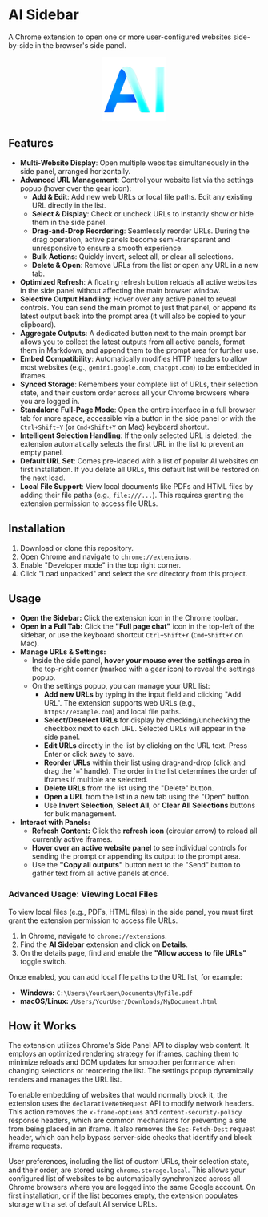 # AI Sidebar

A Chrome extension to open one or more user-configured websites side-by-side in the browser's side panel.

<p align="center">
  <img src="src/icons/icon128.png" alt="AI Sidebar Icon">
</p>

## Features

-   **Multi-Website Display**: Open multiple websites simultaneously in the side panel, arranged horizontally.
-   **Advanced URL Management**: Control your website list via the settings popup (hover over the gear icon):
    -   **Add & Edit**: Add new web URLs or local file paths. Edit any existing URL directly in the list.
    -   **Select & Display**: Check or uncheck URLs to instantly show or hide them in the side panel.
    -   **Drag-and-Drop Reordering**: Seamlessly reorder URLs. During the drag operation, active panels become semi-transparent and unresponsive to ensure a smooth experience.
    -   **Bulk Actions**: Quickly invert, select all, or clear all selections.
    -   **Delete & Open**: Remove URLs from the list or open any URL in a new tab.
-   **Optimized Refresh**: A floating refresh button reloads all active websites in the side panel without affecting the main browser window.
-   **Selective Output Handling**: Hover over any active panel to reveal controls. You can send the main prompt to just that panel, or append its latest output back into the prompt area (it will also be copied to your clipboard).
-   **Aggregate Outputs**: A dedicated button next to the main prompt bar allows you to collect the latest outputs from all active panels, format them in Markdown, and append them to the prompt area for further use.
-   **Embed Compatibility**: Automatically modifies HTTP headers to allow most websites (e.g., `gemini.google.com`, `chatgpt.com`) to be embedded in iframes.
-   **Synced Storage**: Remembers your complete list of URLs, their selection state, and their custom order across all your Chrome browsers where you are logged in.
-   **Standalone Full-Page Mode**: Open the entire interface in a full browser tab for more space, accessible via a button in the side panel or with the `Ctrl+Shift+Y` (or `Cmd+Shift+Y` on Mac) keyboard shortcut.
-   **Intelligent Selection Handling**: If the only selected URL is deleted, the extension automatically selects the first URL in the list to prevent an empty panel.
-   **Default URL Set**: Comes pre-loaded with a list of popular AI websites on first installation. If you delete all URLs, this default list will be restored on the next load.
-   **Local File Support**: View local documents like PDFs and HTML files by adding their file paths (e.g., `file:///...`). This requires granting the extension permission to access file URLs.

## Installation

1.  Download or clone this repository.
2.  Open Chrome and navigate to `chrome://extensions`.
3.  Enable "Developer mode" in the top right corner.
4.  Click "Load unpacked" and select the `src` directory from this project.

## Usage

-   **Open the Sidebar:** Click the extension icon in the Chrome toolbar.
-   **Open in a Full Tab:** Click the **"Full page chat"** icon in the top-left of the sidebar, or use the keyboard shortcut `Ctrl+Shift+Y` (`Cmd+Shift+Y` on Mac).
-   **Manage URLs & Settings:**
    -   Inside the side panel, **hover your mouse over the settings area** in the top-right corner (marked with a gear icon) to reveal the settings popup.
    -   On the settings popup, you can manage your URL list:
        -   **Add new URLs** by typing in the input field and clicking "Add URL". The extension supports web URLs (e.g., `https://example.com`) and local file paths.
        -   **Select/Deselect URLs** for display by checking/unchecking the checkbox next to each URL. Selected URLs will appear in the side panel.
        -   **Edit URLs** directly in the list by clicking on the URL text. Press Enter or click away to save.
        -   **Reorder URLs** within their list using drag-and-drop (click and drag the '≡' handle). The order in the list determines the order of iframes if multiple are selected.
        -   **Delete URLs** from the list using the "Delete" button.
        -   **Open a URL** from the list in a new tab using the "Open" button.
        -   Use **Invert Selection**, **Select All**, or **Clear All Selections** buttons for bulk management.
-   **Interact with Panels:**
    -   **Refresh Content:** Click the **refresh icon** (circular arrow) to reload all currently active iframes.
    -   **Hover over an active website panel** to see individual controls for sending the prompt or appending its output to the prompt area.
    -   Use the **"Copy all outputs"** button next to the "Send" button to gather text from all active panels at once.

### Advanced Usage: Viewing Local Files

To view local files (e.g., PDFs, HTML files) in the side panel, you must first grant the extension permission to access file URLs.

1.  In Chrome, navigate to `chrome://extensions`.
2.  Find the **AI Sidebar** extension and click on **Details**.
3.  On the details page, find and enable the **"Allow access to file URLs"** toggle switch.

Once enabled, you can add local file paths to the URL list, for example:
-   **Windows:** `C:\Users\YourUser\Documents\MyFile.pdf`
-   **macOS/Linux:** `/Users/YourUser/Downloads/MyDocument.html`

## How it Works

The extension utilizes Chrome's Side Panel API to display web content. It employs an optimized rendering strategy for iframes, caching them to minimize reloads and DOM updates for smoother performance when changing selections or reordering the list. The settings popup dynamically renders and manages the URL list.

To enable embedding of websites that would normally block it, the extension uses the `declarativeNetRequest` API to modify network headers. This action removes the `x-frame-options` and `content-security-policy` response headers, which are common mechanisms for preventing a site from being placed in an iframe. It also removes the `Sec-Fetch-Dest` request header, which can help bypass server-side checks that identify and block iframe requests.

User preferences, including the list of custom URLs, their selection state, and their order, are stored using `chrome.storage.local`. This allows your configured list of websites to be automatically synchronized across all Chrome browsers where you are logged into the same Google account. On first installation, or if the list becomes empty, the extension populates storage with a set of default AI service URLs.
